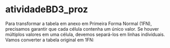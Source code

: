 # atividadeBD3_proz
Para transformar a tabela em anexo em Primeira Forma Normal (1FN), precisamos garantir que cada célula contenha um único valor. Se houver múltiplos valores em uma célula, devemos separá-los em linhas individuais. Vamos converter a tabela original em 1FN:

